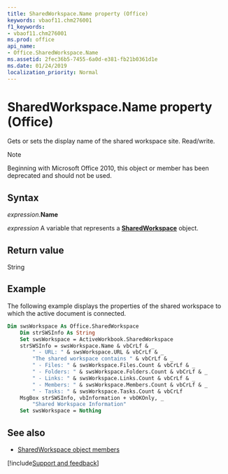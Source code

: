 ```yaml
---
title: SharedWorkspace.Name property (Office)
keywords: vbaof11.chm276001
f1_keywords:
- vbaof11.chm276001
ms.prod: office
api_name:
- Office.SharedWorkspace.Name
ms.assetid: 2fec36b5-7455-6a0d-e381-fb21b0361d1e
ms.date: 01/24/2019
localization_priority: Normal
---
```



# SharedWorkspace.Name property (Office)

Gets or sets the display name of the shared workspace site. Read/write.

> [!NOTE] 
> Beginning with Microsoft Office 2010, this object or member has been deprecated and should not be used.


## Syntax

_expression_.**Name**

_expression_ A variable that represents a **[SharedWorkspace](Office.SharedWorkspace.md)** object.


## Return value

String


## Example

The following example displays the properties of the shared workspace to which the active document is connected.


```vb
Dim swsWorkspace As Office.SharedWorkspace 
    Dim strSWSInfo As String 
    Set swsWorkspace = ActiveWorkbook.SharedWorkspace 
    strSWSInfo = swsWorkspace.Name & vbCrLf & _ 
        " - URL: " & swsWorkspace.URL & vbCrLf & _ 
        "The shared workspace contains " & vbCrLf & _ 
        " - Files: " & swsWorkspace.Files.Count & vbCrLf & _ 
        " - Folders: " & swsWorkspace.Folders.Count & vbCrLf & _ 
        " - Links: " & swsWorkspace.Links.Count & vbCrLf & _ 
        " - Members: " & swsWorkspace.Members.Count & vbCrLf & _ 
        " - Tasks: " & swsWorkspace.Tasks.Count & vbCrLf 
    MsgBox strSWSInfo, vbInformation + vbOKOnly, _ 
        "Shared Workspace Information" 
    Set swsWorkspace = Nothing
```


## See also

- [SharedWorkspace object members](overview/Library-Reference/sharedworkspace-members-office.md)



[!include[Support and feedback](~/includes/feedback-boilerplate.md)]